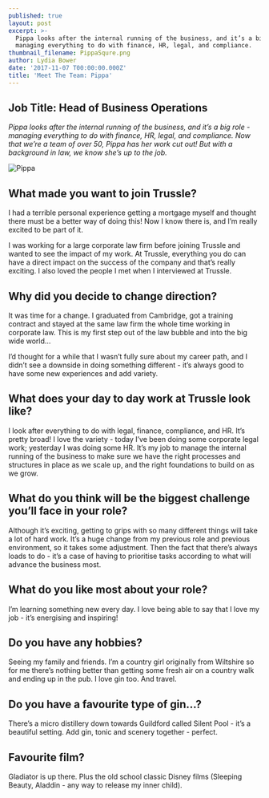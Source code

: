 ```yaml
---
published: true
layout: post
excerpt: >-
  Pippa looks after the internal running of the business, and it’s a big role -
  managing everything to do with finance, HR, legal, and compliance.   
thumbnail_filename: PippaSqure.png
author: Lydia Bower
date: '2017-11-07 T00:00:00.000Z'
title: 'Meet The Team: Pippa'
---
```

## Job Title: Head of Business Operations

_Pippa looks after the internal running of the business, and it’s a big role - managing everything to do with finance, HR, legal, and compliance. Now that we’re a team of over 50, Pippa has her work cut out! But with a background in law, we know she’s up to the job._

![Pippa]({{site.baseurl}}/images/post_images/Pippa.png)

## What made you want to join Trussle?
I had a terrible personal experience getting a mortgage myself and thought there must be a better way of doing this! Now I know there is, and I’m really excited to be part of it. 

I was working for a large corporate law firm before joining Trussle and wanted to see the impact of my work. At Trussle, everything you do can have a direct impact on the success of the company and that’s really exciting. I also loved the people I met when I interviewed at Trussle. 

## Why did you decide to change direction?
It was time for a change. I graduated from Cambridge, got a training contract and stayed at the same law firm the whole time working in corporate law. This is my first step out of the law bubble and into the big wide world… 

I’d thought for a while that I wasn’t fully sure about my career path, and I didn’t see a downside in doing something different - it’s always good to have some new experiences and add variety. 

## What does your day to day work at Trussle look like?
I look after everything to do with legal, finance, compliance, and HR. It’s pretty broad! I love the variety - today I’ve been doing some corporate legal work; yesterday I was doing some HR. It’s my job to manage the internal running of the business to make sure we have the right processes and structures in place as we scale up, and the right foundations to build on as we grow.  

## What do you think will be the biggest challenge you’ll face in your role?
Although it’s exciting, getting to grips with so many different things will take a lot of hard work. It’s a huge change from my previous role and previous environment, so it takes some adjustment. Then the fact that there’s always loads to do - it’s a case of having to prioritise tasks according to what will advance the business most.

## What do you like most about your role?
I’m learning something new every day. I love being able to say that I love my job - it’s energising and inspiring!

## Do you have any hobbies?
Seeing my family and friends. I’m a country girl originally from Wiltshire so for me there’s nothing better than getting some fresh air on a country walk and ending up in the pub. I love gin too. And travel. 

## Do you have a favourite type of gin…?
There’s a micro distillery down towards Guildford called Silent Pool - it’s a beautiful setting. Add gin, tonic and scenery together - perfect.  

## Favourite film?
Gladiator is up there. Plus the old school classic Disney films (Sleeping Beauty, Aladdin - any way to release my inner child). 

